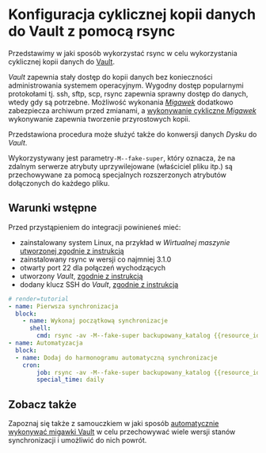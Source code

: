 # Konfiguracja cyklicznej kopii danych do Vault z pomocą rsync

Przedstawimy w jaki sposób wykorzystać rsync w celu wykorzystania cyklicznej kopii danych do [Vault](/resource/storage/vault.md).

*Vault* zapewnia stały dostęp do kopii danych bez konieczności administrowania systemem operacyjnym. Wygodny dostęp popularnymi protokołami  tj. ssh, sftp, scp, rsync zapewnia sprawny dostęp do danych, wtedy gdy są potrzebne. Możliwość wykonania *[Migawek](/resource/storage/snapshot.md)* dodatkowo zabezpiecza archiwum przed zmianami, a [wykonywanie cykliczne *Migawek*](/tutorials/vault/imager-snapshoter.md) wykonywanie zapewnia tworzenie przyrostowych kopii.

Przedstawiona procedura może służyć także do konwersji danych *Dysku* do *Vault*.

Wykorzystywany jest parametry```-M--fake-super```, który oznacza, że na zdalnym serwerze atrybuty uprzywilejowane (właściciel pliku itp.) są przechowywane za pomocą specjalnych rozszerzonych atrybutów dołączonych do każdego pliku.

## Warunki wstępne

Przed przystąpieniem do integracji powinieneś mieć:

* zainstalowany system Linux, na przykład w *Wirtualnej maszynie* [utworzonej zgodnie z instrukcją](/guide/compute/virtual-machine/creating.md)
* zainstalowany rsync w wersji co najmniej 3.1.0
* otwarty port 22 dla połączeń wychodzących
* utworzony *Vault*, [zgodnie z instrukcją](/guide/storage/vault/creating.md)
* dodany klucz SSH do *Vault*, [zgodnie z instrukcją](/guide/storage/vault/add-ssh-key.md)

```yaml
# render=tutorial
- name: Pierwsza synchronizacja
  block:
    - name: Wykonaj początkową synchronizacje
      shell:
        cmd: rsync -av -M--fake-super backupowany_katalog {{resource_id}}@vault.pl-waw-1.hyperone.com:~/
- name: Automatyzacja
  block:
  - name: Dodaj do harmonogramu automatyczną synchronizacje
    cron:
        job: rsync -av -M--fake-super backupowany_katalog {{resource_id}}@vault.pl-waw-1.hyperone.com:~/
        special_time: daily
```

## Zobacz także

Zapoznaj się także z samouczkiem w jaki sposób [automatycznie wykonywać migawki Vault](/tutorials/vault/imager-snapshoter.md) w celu przechowywać wiele wersji stanów synchronizacji i umożliwić do nich powrót.